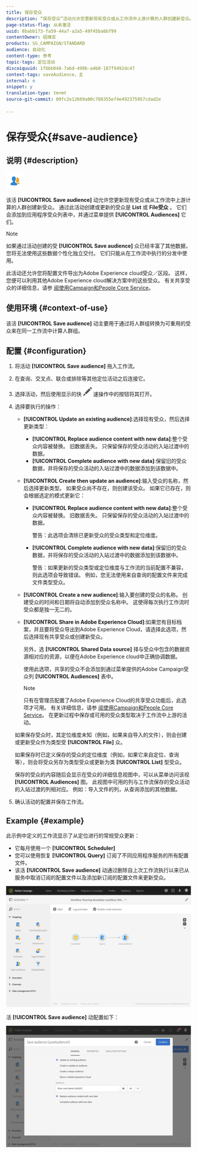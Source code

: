 ```yaml
---
title: 保存受众
description: “保存受众”活动允许您更新现有受众或从工作流中上游计算的人群创建新受众。
page-status-flag: 从未激活
uuid: 8babb173-fa59-44a7-a2a5-49f45ba6bf99
contentOwner: 绍维亚
products: SG_CAMPAIGN/STANDARD
audience: 自动化
content-type: 参考
topic-tags: 定位活动
discoiquuid: 1f6bb048-7abd-499b-a4b0-187f9492dc47
context-tags: saveAudience，主
internal: n
snippet: y
translation-type: tm+mt
source-git-commit: 00fc2e12669a00c788355ef4e492375957cdad2e

---
```



# 保存受众{#save-audience}

## 说明 {#description}

![](assets/save_audience.png)

该活 **[!UICONTROL Save audience]** 动允许您更新现有受众或从工作流中上游计算的人群创建新受众。 通过此活动创建或更新的受众是 **List** 或 **File受众** 。 它们会添加到应用程序受众列表中，并通过菜单提供 **[!UICONTROL Audiences]** 它们。

>[!NOTE]
>
>如果通过活动创建的受 **[!UICONTROL Save audience]** 众已经丰富了其他数据，您将无法使用这些数据个性化独立交付。 它们只能从在工作流中执行的分发中使用。

此活动还允许您将配置文件导出为Adobe Experience cloud受众／区段。 这样，您便可以利用其他Adobe Experience cloud解决方案中的这些受众。 有关共享受众的详细信息，请参 [阅使用Campaign和People Core Service](../../integrating/using/about-campaign-audience-manager-or-people-core-service-integration.md)。

## 使用环境 {#context-of-use}

该活 **[!UICONTROL Save audience]** 动主要用于通过将人群组转换为可重用的受众来在同一工作流中计算人群组。

## 配置 {#configuration}

1. 将活动 **[!UICONTROL Save audience]** 拖入工作流。
1. 在查询、交叉点、联合或排除等其他定位活动之后连接它。
1. 选择活动，然后使用显示的快 ![](assets/edit_darkgrey-24px.png) 速操作中的按钮将其打开。
1. 选择要执行的操作：

   * **[!UICONTROL Update an existing audience]**:选择现有受众，然后选择更新类型：

      * **[!UICONTROL Replace audience content with new data]**:整个受众内容被替换。 旧数据丢失。 只保留保存的受众活动的入站过渡中的数据。
      * **[!UICONTROL Complete audience with new data]**:保留旧的受众数据，并将保存的受众活动的入站过渡中的数据添加到该数据中。
   * **[!UICONTROL Create then update an audience]**:输入受众的名称，然后选择更新类型。 如果受众尚不存在，则创建该受众。 如果它已存在，则会根据选定的模式更新它：

      * **[!UICONTROL Replace audience content with new data]**:整个受众内容被替换。 旧数据丢失。 只保留保存的受众活动的入站过渡中的数据。

         警告：此选项会清除已更新受众的受众类型和定位维度。

      * **[!UICONTROL Complete audience with new data]**:保留旧的受众数据，并将保存的受众活动的入站过渡中的数据添加到该数据中。

         警告：如果更新的受众类型或定位维度与工作流的当前配置不兼容，则此选项会导致错误。 例如，您无法使用来自查询的配置文件来完成文件类型受众。
   * **[!UICONTROL Create a new audience]**:输入要创建的受众的名称。 创建受众的时间和日期将自动添加到受众名称中。 这使得每次执行工作流时受众都是独一无二的。
   * **[!UICONTROL Share in Adobe Experience Cloud]**:如果您有目标档案，并且要将受众导出到Adobe Experience Cloud，请选择此选项，然后选择现有共享受众或创建新受众。

      另外，选 **[!UICONTROL Shared Data source]** 择与受众中包含的数据资源相对应的资源，以便在Adobe Experience cloud中正确协调数据。

      使用此选项，共享的受众不会添加到通过菜单提供的Adobe Campaign受众列 **[!UICONTROL Audiences]** 表中。

      >[!NOTE]
      >
      >只有在管理员配置了Adobe Experience Cloud的共享受众功能后，此选项才可用。 有关详细信息，请参 [阅使用Campaign和People Core Service](../../integrating/using/about-campaign-audience-manager-or-people-core-service-integration.md)。
   在更新过程中保存或可用的受众类型取决于工作流中上游的活动。

   如果保存受众时，其定位维度未知（例如，如果来自导入的文件），则会创建或更新受众作为类型受 **[!UICONTROL File]** 众。

   如果保存时已定义保存的受众的定位维度（例如，如果它来自定位、查询等），则会将受众另存为类型受众或更新为类 **[!UICONTROL List]** 型受众。

   保存的受众的内容随后会显示在受众的详细信息视图中，可以从菜单访问该视 **[!UICONTROL Audiences]** 图。 此视图中可用的列与工作流保存的受众活动的入站过渡的列相对应。 例如：导入文件的列，从查询添加的其他数据。

1. 确认活动的配置并保存工作流。

## Example {#example}

此示例中定义的工作流显示了从定位进行的常规受众更新：

* 它每月使用一个 **[!UICONTROL Scheduler]**
* 您可以使用恢复 **[!UICONTROL Query]** 订阅了不同应用程序服务的所有配置文件。
* 该活 **[!UICONTROL Save audience]** 动通过删除自上次工作流执行以来已从服务中取消订阅的配置文件以及添加新订阅的配置文件来更新受众。

![](assets/save_audience_example_1.png)

活 **[!UICONTROL Save audience]** 动配置如下：

![](assets/save_audience_example_2.png)

